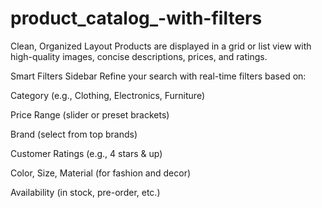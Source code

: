 # product_catalog_-with-filters
Clean, Organized Layout Products are displayed in a grid or list view with high-quality images, concise descriptions, prices, and ratings.

Smart Filters Sidebar Refine your search with real-time filters based on:

Category (e.g., Clothing, Electronics, Furniture)

Price Range (slider or preset brackets)

Brand (select from top brands)

Customer Ratings (e.g., 4 stars & up)

Color, Size, Material (for fashion and decor)

Availability (in stock, pre-order, etc.)
